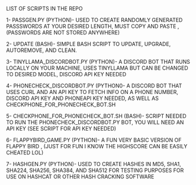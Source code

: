 LIST OF SCRIPTS IN THE REPO

1-  PASSGEN.PY (PYTHON)- USED TO CREATE RANDOMLY GENERATED PASSSWORDS AT YOUR DESIRED LENGTH, MUST COPY AND PASTE , (PASSWORDS ARE NOT STORED ANYWHERE)

2- UPDATE (BASH)- SIMPLE BASH SCRIPT TO UPDATE, UPGRADE, AUTOREMOVE, AND CLEAN.

3- TINYLLAMA_DISCORDBOT.PY (PYTHON)- A DISCORD BOT THAT RUNS LOCALLY ON YOUR MACHINE, USES TINYLLAMA BUT CAN BE CHANGED TO DESIRED MODEL, DISCORD API KEY NEEDED

4- PHONECHECK_DISCORDBOT.PY (PYTHON0- A DISCORD BOT THAT USES CURL AND AN API KEY TO FETCH INFO ON A PHONE NUMBER, DISCORD API KEY AND PHONEAPI KEY NEEDED, AS WELL AS CHECKPHONE_FOR_PHONECHECK_BOT.SH 

5- CHECKPHONE_FOR_PHONECHECK_BOT.SH (BASH)- SCRIPT NEEDED TO RUN THE PHONECHECK_DISCORDBOT.PY BOT, YOU WILL NEED AN API KEY (SEE SCRIPT FOR API KEY NEEDED)

6- FLAPPYBIRD_GAME.PY (PYTHON)- A FUN VERY BASIC VERSION OF FLAPPY BIRD , (JUST FOR FUN I KNOW THE HIGHSCORE CAN BE EASILY CHEATED LOL)

7- HASHGEN.PY (PYTHON)- USED TO CREATE HASHES IN MD5, SHA1, SHA224, SHA256, SHA384, AND SHA512 FOR TESTING PURPOSES FOR USE ON HASHCAT OR OTHER HASH CRACKING SOFTWARE



